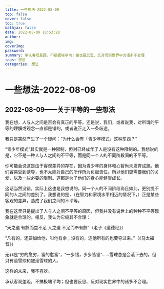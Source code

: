 ```yaml
---
title: 一些想法-2022-08-09
top: false
cover: false
toc: true
mathjax: false
date: 2022-08-09 18:53:28
author:
img:
coverImg:
password:
summary: 承认客观差距，不搞极端平均；但也要反思、反对现实世界中的诸多不合理
tags: 想法
categories: 想法
---
```

# 一些想法-2022-08-09

## 2022-08-09——关于平等的一些想法

我在想，人与人之间是否会有真正的平等。还是说，我们，或者说我，对所谓的平等的理解或观念一直都是错的，或者说正走入一条歧途。

我只是突然产生了一个疑问：“为什么会有「青少年模式」这种东西？”

“青少年模式”其实就是一种限制，但对已经成年了人是没有这种限制的。我想说的是，它不是一种人与人之间的不平等，而是同一个人的不同阶段间的不平等。

你可能会说这是由于客观差异的存在，因为青少年的身体和心智尚未发育成熟。他们容易受到诱导，也不太能对自己的所作所为负起责任。所以他们更需要我们的关爱，以及一些必要的限制。这都是为了他们的身心能健康成长。

这话当然没错，实际上这也是我想说的。同一个人的不同阶段尚且如此，更别提不同的人之间的差别了。我想说的是，（在智力和家境水平相近的情况下，）正是某些客观的差异，造成了我们之间的不平等。

我在这里只是提出了人与人之间不平等的原因，但我并没有说世上的种种不平等现象就是合理的。相反，我认为它极其不合理：

“天之道 有餘而益不足 人之道 不足而奉有餘”（老子《道德经》）

“凡有的，还要加给他，叫他有余；没有的，连他所有的也要夺过来。”（《马太福音》）

无非是“穷的愈穷，富的愈富”，“一步错，步步皆错”……雪球总是会滚下去的，但只有滚雪球和被滚雪球的人。

这样的未来，我不喜欢。

承认客观差距，不搞极端平均；但也要反思、反对现实世界中的诸多不合理。